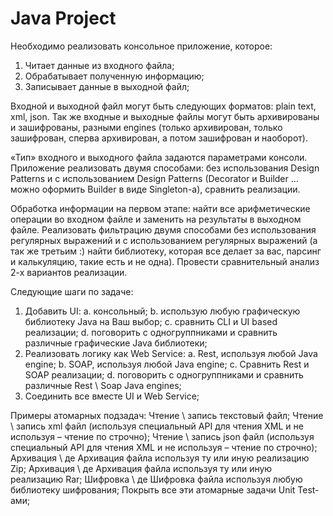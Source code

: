 # Java Project
 
Необходимо реализовать консольное приложение, которое:

1)  Читает данные из входного файла;
2)  Обрабатывает полученную информацию;
3)  Записывает данные в выходной файл;
 
Входной и выходной файл могут быть следующих форматов: plain text, xml, json. Так же входные и выходные файлы могут быть архивированы и зашифрованы, разными engines (только архивирован, только зашифрован, сперва архивирован, а потом зашифрован и наоборот).
 
«Тип» входного и выходного файла задаются параметрами консоли.
Приложение реализовать двумя способами: без использования Design Patterns и c использованием Design Patterns (Decorator и Builder … можно оформить Builder в виде Singleton-а), сравнить реализации.
 
Обработка информации на первом этапе: найти все арифметические операции во входном файле и заменить на результаты в выходном файле.
Реализовать фильтрацию двумя способами без использования регулярных выражений и с использованием регулярных выражений (а так же третьим :) найти библиотеку, которая все делает за вас, парсинг и калькуляцию, такие есть и не одна). Провести сравнительный анализ 2-х вариантов реализации.
 
Следующие шаги по задаче:
1)  Добавить UI:
    a.  консольный;
    b.  использую любую графическую библиотеку Java на Ваш выбор;
    c.  сравнить CLI и UI based реализации;
    d.  поговорить с одногруппниками и сравнить различные графические Java библиотеки;
2)  Реализовать логику как Web Service:
    a.  Rest, используя любой Java engine;
    b.  SOAP, используя любой Java engine;
    c.  Сравнить Rest и SOAP реализации;
    d.  поговорить с одногруппниками и сравнить различные Rest \ Soap Java engines;
3)  Соединить все вместе UI и Web Service;

Примеры атомарных подзадач:
Чтение \ запись текстовый файл;
Чтение \ запись xml файл (используя специальный API для чтения XML и не используя – чтение по строчно);
Чтение \ запись json файл (используя специальный API для чтения XML и не используя – чтение по строчно);
Архивация \ де Архивация файла используя ту или иную реализацию Zip;
Архивация \ де Архивация файла используя ту или иную реализацию Rar;
Шифровка \ де Шифровка файла используя любую библиотеку шифрования;
Покрыть все эти атомарные задачи Unit Test-ами;






